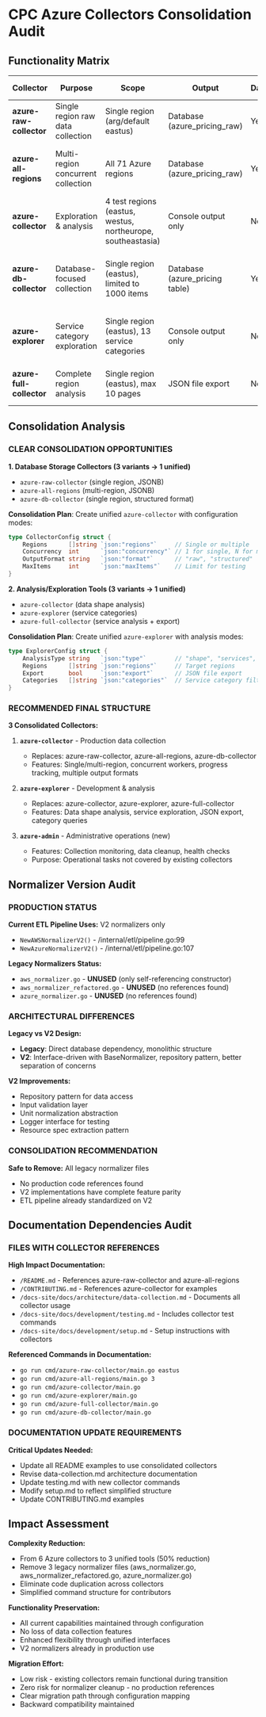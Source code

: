 # CPC Azure Collectors Consolidation Audit

## Functionality Matrix

| Collector | Purpose | Scope | Output | Database | Concurrency | Unique Features |
|-----------|---------|-------|--------|----------|-------------|-----------------|
| **azure-raw-collector** | Single region raw data collection | Single region (arg/default eastus) | Database (azure_pricing_raw) | Yes | No | Progress tracking, raw JSONB storage |
| **azure-all-regions** | Multi-region concurrent collection | All 71 Azure regions | Database (azure_pricing_raw) | Yes | Yes (3 workers) | Worker pools, progress reporter, comprehensive coverage |
| **azure-collector** | Exploration & analysis | 4 test regions (eastus, westus, northeurope, southeastasia) | Console output only | No | No | Data shape analysis, field usage stats, discovery mode |
| **azure-db-collector** | Database-focused collection | Single region (eastus), limited to 1000 items | Database (azure_pricing table) | Yes | No | Version tracking, structured DB format, statistics display |
| **azure-explorer** | Service category exploration | Single region (eastus), 13 service categories | Console output only | No | No | Category-based queries, representative samples per service |
| **azure-full-collector** | Complete region analysis | Single region (eastus), max 10 pages | JSON file export | No | No | Service analysis, price range analysis, JSON export |

## Consolidation Analysis

### CLEAR CONSOLIDATION OPPORTUNITIES

**1. Database Storage Collectors (3 variants → 1 unified)**
- `azure-raw-collector` (single region, JSONB)
- `azure-all-regions` (multi-region, JSONB) 
- `azure-db-collector` (single region, structured format)

**Consolidation Plan**: Create unified `azure-collector` with configuration modes:
```go
type CollectorConfig struct {
    Regions      []string `json:"regions"`     // Single or multiple
    Concurrency  int      `json:"concurrency"` // 1 for single, N for multi
    OutputFormat string   `json:"format"`      // "raw", "structured"
    MaxItems     int      `json:"maxItems"`    // Limit for testing
}
```

**2. Analysis/Exploration Tools (3 variants → 1 unified)**
- `azure-collector` (data shape analysis)
- `azure-explorer` (service categories) 
- `azure-full-collector` (service analysis + export)

**Consolidation Plan**: Create unified `azure-explorer` with analysis modes:
```go
type ExplorerConfig struct {
    AnalysisType string   `json:"type"`        // "shape", "services", "full"
    Regions      []string `json:"regions"`     // Target regions
    Export       bool     `json:"export"`      // JSON file export
    Categories   []string `json:"categories"`  // Service category filter
}
```

### RECOMMENDED FINAL STRUCTURE

**3 Consolidated Collectors:**

1. **`azure-collector`** - Production data collection
   - Replaces: azure-raw-collector, azure-all-regions, azure-db-collector
   - Features: Single/multi-region, concurrent workers, progress tracking, multiple output formats

2. **`azure-explorer`** - Development & analysis
   - Replaces: azure-collector, azure-explorer, azure-full-collector  
   - Features: Data shape analysis, service exploration, JSON export, category queries

3. **`azure-admin`** - Administrative operations (new)
   - Features: Collection monitoring, data cleanup, health checks
   - Purpose: Operational tasks not covered by existing collectors

## Normalizer Version Audit

### PRODUCTION STATUS
**Current ETL Pipeline Uses:** V2 normalizers only
- `NewAWSNormalizerV2()` - /internal/etl/pipeline.go:99
- `NewAzureNormalizerV2()` - /internal/etl/pipeline.go:107

**Legacy Normalizers Status:**
- `aws_normalizer.go` - **UNUSED** (only self-referencing constructor)
- `aws_normalizer_refactored.go` - **UNUSED** (no references found)
- `azure_normalizer.go` - **UNUSED** (no references found)

### ARCHITECTURAL DIFFERENCES

**Legacy vs V2 Design:**
- **Legacy**: Direct database dependency, monolithic structure
- **V2**: Interface-driven with BaseNormalizer, repository pattern, better separation of concerns

**V2 Improvements:**
- Repository pattern for data access
- Input validation layer
- Unit normalization abstraction
- Logger interface for testing
- Resource spec extraction pattern

### CONSOLIDATION RECOMMENDATION
**Safe to Remove:** All legacy normalizer files
- No production code references found
- V2 implementations have complete feature parity
- ETL pipeline already standardized on V2

## Documentation Dependencies Audit

### FILES WITH COLLECTOR REFERENCES
**High Impact Documentation:**
- `/README.md` - References azure-raw-collector and azure-all-regions
- `/CONTRIBUTING.md` - References azure-collector for examples
- `/docs-site/docs/architecture/data-collection.md` - Documents all collector usage
- `/docs-site/docs/development/testing.md` - Includes collector test commands
- `/docs-site/docs/development/setup.md` - Setup instructions with collectors

**Referenced Commands in Documentation:**
- `go run cmd/azure-raw-collector/main.go eastus`
- `go run cmd/azure-all-regions/main.go 3`
- `go run cmd/azure-collector/main.go`
- `go run cmd/azure-explorer/main.go`
- `go run cmd/azure-full-collector/main.go`
- `go run cmd/azure-db-collector/main.go`

### DOCUMENTATION UPDATE REQUIREMENTS
**Critical Updates Needed:**
- Update all README examples to use consolidated collectors
- Revise data-collection.md architecture documentation
- Update testing.md with new collector commands
- Modify setup.md to reflect simplified structure
- Update CONTRIBUTING.md examples

## Impact Assessment

**Complexity Reduction:**
- From 6 Azure collectors to 3 unified tools (50% reduction)
- Remove 3 legacy normalizer files (aws_normalizer.go, aws_normalizer_refactored.go, azure_normalizer.go)
- Eliminate code duplication across collectors
- Simplified command structure for contributors

**Functionality Preservation:**
- All current capabilities maintained through configuration
- No loss of data collection features
- Enhanced flexibility through unified interfaces
- V2 normalizers already in production use

**Migration Effort:**
- Low risk - existing collectors remain functional during transition
- Zero risk for normalizer cleanup - no production references
- Clear migration path through configuration mapping
- Backward compatibility maintained